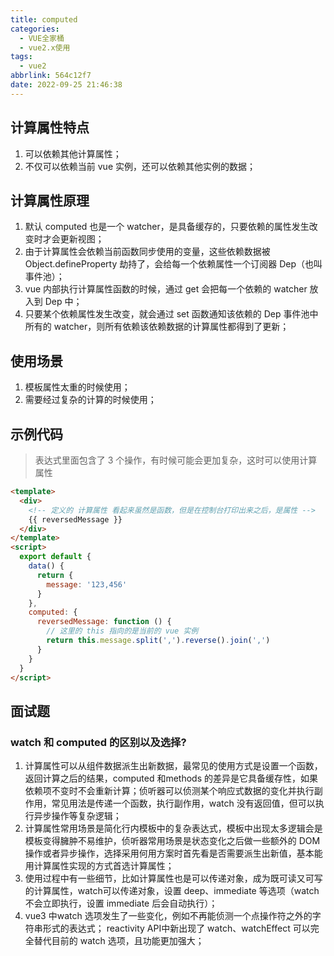 ```yaml
---
title: computed
categories:
  - VUE全家桶
  - vue2.x使用
tags:
  - vue2
abbrlink: 564c12f7
date: 2022-09-25 21:46:38
---
```

## 计算属性特点
1. 可以依赖其他计算属性；
2. 不仅可以依赖当前 vue 实例，还可以依赖其他实例的数据；

## 计算属性原理
1. 默认 computed 也是一个 watcher，是具备缓存的，只要依赖的属性发生改变时才会更新视图；
2. 由于计算属性会依赖当前函数同步使用的变量，这些依赖数据被 Object.defineProperty 劫持了，会给每一个依赖属性一个订阅器 Dep（也叫事件池）；
3. vue 内部执行计算属性函数的时候，通过 get 会把每一个依赖的 watcher 放入到 Dep 中；
4. 只要某个依赖属性发生改变，就会通过 set 函数通知该依赖的 Dep 事件池中所有的 watcher，则所有依赖该依赖数据的计算属性都得到了更新；

## 使用场景
1. 模板属性太重的时候使用；
2. 需要经过复杂的计算的时候使用；

## 示例代码
>表达式里面包含了 3 个操作，有时候可能会更加复杂，这时可以使用计算属性
```HTML
<template>
  <div>
    <!-- 定义的 计算属性 看起来虽然是函数，但是在控制台打印出来之后，是属性 -->
    {{ reversedMessage }}
  </div>
</template>
<script>
  export default {
    data() {
      return {
        message: '123,456'
      }
    },
    computed: {
      reversedMessage: function () {
        // 这里的 this 指向的是当前的 vue 实例
        return this.message.split(',').reverse().join(',')
      }
    }
  }
</script>
```

## 面试题
### watch 和 computed 的区别以及选择?
1. 计算属性可以从组件数据派生出新数据，最常见的使用方式是设置一个函数，返回计算之后的结果，computed 和methods 的差异是它具备缓存性，如果依赖项不变时不会重新计算；侦听器可以侦测某个响应式数据的变化并执行副作用，常见用法是传递一个函数，执行副作用，watch 没有返回值，但可以执行异步操作等复杂逻辑；
2. 计算属性常用场景是简化行内模板中的复杂表达式，模板中出现太多逻辑会是模板变得臃肿不易维护，侦听器常用场景是状态变化之后做一些额外的 DOM 操作或者异步操作，选择采用何用方案时首先看是否需要派生出新值，基本能用计算属性实现的方式首选计算属性；
3. 使用过程中有一些细节，比如计算属性也是可以传递对象，成为既可读又可写的计算属性，watch可以传递对象，设置 deep、immediate 等选项（watch 不会立即执行，设置 immediate 后会自动执行）；
4. vue3 中watch 选项发生了一些变化，例如不再能侦测一个点操作符之外的字符串形式的表达式； reactivity API中新出现了 watch、watchEffect 可以完全替代目前的 watch 选项，且功能更加强大；